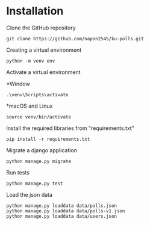 # Installation

Clone the GitHub repository

```
git clone https://github.com/napon2545/ku-polls.git
```

Creating a virtual environment

```
python -m venv env
```

Activate a virtual environment

*Window
```
.\venv\Scripts\activate
```
*macOS and Linux
```
source venv/bin/activate
```

Install the required libraries from "requirements.txt"

```
pip install -r requirements.txt
```

Migrate a django application
```
python manage.py migrate
```

Run tests
```
python manage.py test
```

Load the json data

```
python manage.py loaddata data/polls.json
python manage.py loaddata data/polls-v1.json
python manage.py loaddata data/users.json
```
